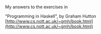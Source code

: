 My answers to the exercises in

"Programming in Haskell", by Graham Hutton
[http://www.cs.nott.ac.uk/~gmh/book.html](http://www.cs.nott.ac.uk/~gmh/book.html)
